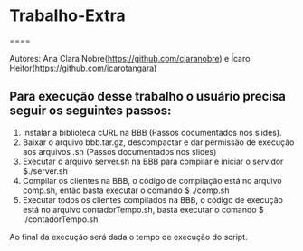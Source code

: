 # Trabalho-Extra
====

Autores: Ana Clara Nobre(https://github.com/claranobre) e Ícaro Heitor(https://github.com/icarotangara)

## Para execução desse trabalho o usuário precisa seguir os seguintes passos:
1. Instalar a biblioteca cURL na BBB (Passos documentados nos slides).
2. Baixar o arquivo bbb.tar.gz, descompactar e dar permissão de execução aos arquivos .sh (Passos documentados nos slides)
3. Executar o arquivo server.sh na BBB para compilar e iniciar o servidor
 $./server.sh 
4. Compilar os clientes na BBB, o código de compilação está no arquivo comp.sh, então basta executar o comando
 $ ./comp.sh
5. Executar todos os clientes compilados na BBB, o código de execução está no arquivo contadorTempo.sh, basta executar o comando
 $ ./contadorTempo.sh

Ao final da execução será dada o tempo de execução do script.